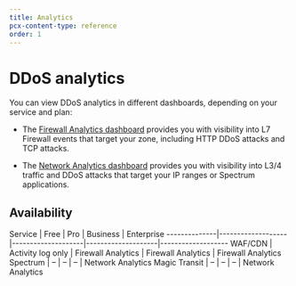 ```yaml
---
title: Analytics
pcx-content-type: reference
order: 1
---
```


# DDoS analytics

You can view DDoS analytics in different dashboards, depending on your service and plan:

*   The [Firewall Analytics dashboard](https://developers.cloudflare.com/waf/analytics) provides you with visibility into L7 Firewall events that target your zone, including HTTP DDoS attacks and TCP attacks.

*   The [Network Analytics dashboard](https://support.cloudflare.com/hc/articles/360038696631) provides you with visibility into L3/4 traffic and DDoS attacks that target your IP ranges or Spectrum applications.

## Availability

<TableWrap>

Service       | Free              | Pro                | Business           | Enterprise
\--------------|-------------------|--------------------|--------------------|-------------------
WAF/CDN       | Activity log only | Firewall Analytics | Firewall Analytics | Firewall Analytics
Spectrum      | –                 | –                  | –                  | Network Analytics
Magic Transit | –                 | –                  | –                  | Network Analytics

</TableWrap>
